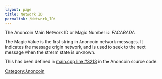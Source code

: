 ```yaml
---
layout: page
title: Network ID
permalink: /Network_ID/
---
```


The Anoncoin Main Network ID or Magic Number is: *FACABADA*.

The Magic Value is the first string in Anoncoin network messages. It indicates the message origin network, and is used to seek to the next message when the stream state is unknown.

This has been defined in [main.cpp line \#3213](https://github.com/Anoncoin/anoncoin/blob/master/src/main.cpp#L3213) in the Anoncoin source code.

[Category:Anoncoin](/Category:Anoncoin "wikilink")